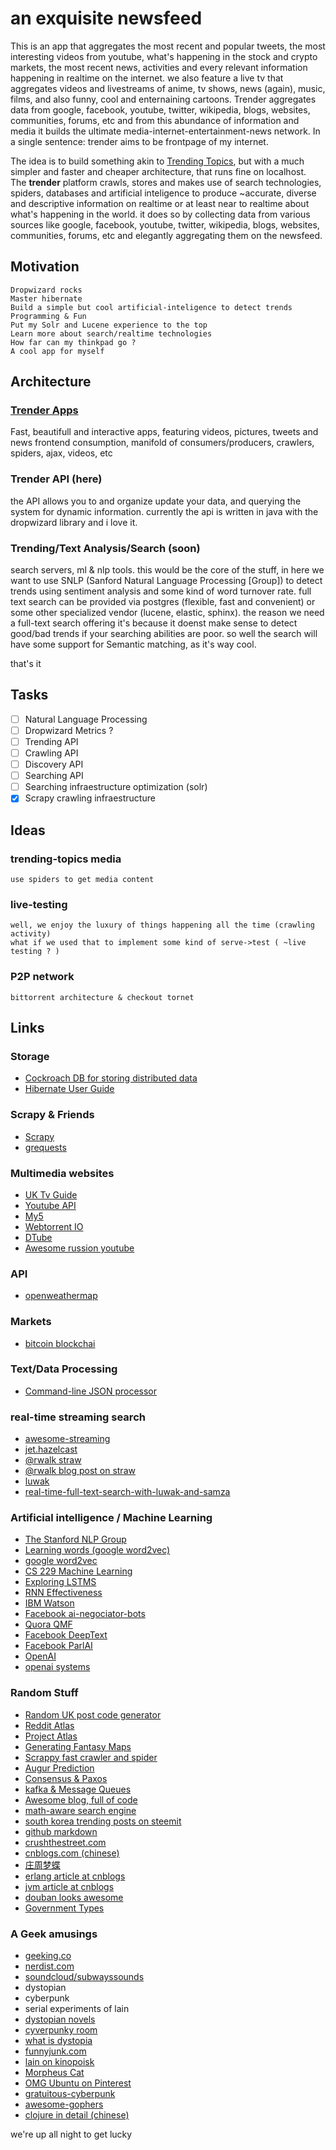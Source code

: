 # an exquisite newsfeed

This is an app that aggregates the most recent and popular tweets, the most interesting videos from youtube,
what's happening in the stock and crypto markets, the most recent news, activities and every relevant information happening in realtime on the internet. we also feature a live tv that aggregates videos and livestreams of anime, tv shows, news (again), music, films, and also funny, cool and enternaining cartoons. 
Trender aggregates data from google, facebook, youtube, twitter, wikipedia, blogs, websites, communities, forums, etc and from this abundance of information and media it builds the ultimate media-internet-entertainment-news network.
In a single sentence: trender aims to be frontpage of my internet.


The idea is to build something akin to [Trending Topics](https://github.com/datawrangling/trendingtopics), but with a much simpler and faster and cheaper architecture, that runs fine on localhost.<br/>
The **trender** platform crawls, stores and makes use of search technologies, spiders, databases and artificial inteligence to produce ~accurate, diverse and descriptive information on realtime or at least near to realtime about what's happening in the world. it does so by collecting data from various sources like google, facebook, youtube, twitter, wikipedia, blogs, websites, communities, forums, etc and elegantly aggregating them on the newsfeed.<br/>

## Motivation

    Dropwizard rocks
    Master hibernate
    Build a simple but cool artificial-inteligence to detect trends
    Programming & Fun
    Put my Solr and Lucene experience to the top
    Learn more about search/realtime technologies 
    How far can my thinkpad go ?
    A cool app for myself

## Architecture

### [Trender Apps](https://github.com/0xae/trender-apps)
Fast, beautifull and interactive apps, featuring videos, pictures, tweets and news
frontend consumption, manifold of consumers/producers,
crawlers, spiders, ajax, videos, etc

### Trender API (here)
the API allows you to and organize update your data,
and querying the system for dynamic information.
currently the api is written in java with the dropwizard library
and i love it.

### Trending/Text Analysis/Search (soon)
search servers, ml & nlp tools. this would be the core of the stuff,
in here we want to use SNLP (Sanford Natural Language Processing [Group]) to detect
trends using sentiment analysis and some kind of word turnover rate. full text search
can be provided via postgres (flexible, fast and convenient) or some other specialized
vendor (lucene, elastic, sphinx).
the reason we need a full-text search offering it's because it doenst make sense
to detect good/bad trends if your searching abilities are poor.
so well the search will have some support for Semantic matching, as it's way cool.

that's it

## Tasks

- [ ] Natural Language Processing
- [ ] Dropwizard Metrics ?
- [ ] Trending API
- [ ] Crawling API
- [ ] Discovery API
- [ ] Searching API
- [ ] Searching infraestructure optimization (solr)
- [X] Scrapy crawling infraestructure

## Ideas
    
### trending-topics media 
    use spiders to get media content
### live-testing
    well, we enjoy the luxury of things happening all the time (crawling activity)
    what if we used that to implement some kind of serve->test ( ~live testing ? )
### P2P network
    bittorrent architecture & checkout tornet
    
## Links
### Storage
* [Cockroach DB for storing distributed data](https://cockroachdb-getting-started.glitch.me/#/cluster/all/overview)
* [Hibernate User Guide](http://docs.jboss.org/hibernate/orm/5.2/userguide/html_single/Hibernate_User_Guide.html#architecture-overview)

### Scrapy & Friends
* [Scrapy](https://docs.scrapy.org/en/latest/topics)
* [grequests](https://pypi.python.org/pypi/grequests)

### Multimedia websites
* [UK Tv Guide](http://www.tvguide.co.uk/)
* [Youtube API](https://www.youtube.com/yt/dev/demos.html#/sentiment)
* [My5](https://www.my5.tv)
* [Webtorrent IO](https://webtorrent.io/intro)
* [DTube](https://steemit.com/video/@heimindanger/introducing-dtube-a-decentralized-video-platform-using-steem-and-ipfs)
* [Awesome russion youtube](https://plus.kinopoisk.ru/)

### API
* [openweathermap](https://openweathermap.org/city/3374333)

### Markets
* [bitcoin blockchai](https://blockchain.info)

### Text/Data Processing
* [Command-line JSON processor](https://github.com/stedolan/jq)

### real-time streaming search
* [awesome-streaming](https://github.com/manuzhang/awesome-streaming)
* [jet.hazelcast](https://jet.hazelcast.org/introduction/)
* [@rwalk straw](https://github.com/rwalk/straw)
* [@rwalk blog post on straw](http://blog.ryanwalker.us/2015/11/building-streaming-search-platform.html)
* [luwak](https://github.com/flaxsearch/luwak)
* [real-time-full-text-search-with-luwak-and-samza](https://www.confluent.io/blog/real-time-full-text-search-with-luwak-and-samza/)

### Artificial intelligence / Machine Learning
* [The Stanford NLP Group](https://nlp.stanford.edu/)
* [Learning words (google word2vec)](https://opensource.googleblog.com/2013/08/learning-meaning-behind-words.html)
* [google word2vec](https://code.google.com/archive/p/word2vec/)
* [CS 229 Machine Learning](http://cs229.stanford.edu/projects2013.html)
* [Exploring LSTMS](http://blog.echen.me/2017/05/30/exploring-lstms/?imm_mid=0f2ce7&cmp=em-data-na-na-newsltr_20170614)
* [RNN Effectiveness](http://karpathy.github.io/2015/05/21/rnn-effectiveness/)
* [IBM Watson](http://watson-developer-cloud.github.io/java-sdk/)
* [Facebook ai-negociator-bots](/https://code.facebook.com/posts/1686672014972296/deal-or-no-deal-training-ai-bots-to-negotiate/)
* [Quora QMF](https://github.com/quora/qmf)
* [Facebook DeepText](https://code.facebook.com/posts/181565595577955/introducing-deeptext-facebook-s-text-understanding-engine/)
* [Facebook ParlAI](https://code.facebook.com/posts/266433647155520/parlai-a-new-software-platform-for-dialog-research/)
* [OpenAI](https://openai.com/)
* [openai systems](https://openai.com/systems/)

### Random Stuff    
* [Random UK post code generator](https://www.doogal.co.uk/PostcodeGenerator.php)
* [Reddit Atlas](https://www.reddit.com/r/RedditAtlas/)
* [Project Atlas](https://draemm.li/various/place-atlas/)
* [Generating Fantasy Maps](http://mewo2.com/notes/terrain/)
* [Scrappy fast crawler and spider](https://scrapy.org/)
* [Augur Prediction](https://augur.net/)
* [Consensus & Paxos](https://hackernoon.com/how-your-data-is-stored-or-the-laws-of-the-imaginary-greeks-54c569c17a49)
* [kafka & Message Queues](https://hackernoon.com/a-super-quick-comparison-between-kafka-and-message-queues-e69742d855a8)
* [Awesome blog, full of code](https://www.approach0.xyz/tkblog/)
* [math-aware search engine](https://github.com/approach0/search-engine)
* [south korea trending posts on steemit](https://steemit.com/trending/kr)
* [github markdown](https://guides.github.com/features/mastering-markdown/)
* [crushthestreet.com](https://crushthestreet.com)
* [cnblogs.com (chinese)](https://www.cnblogs.com/)
* [庄周梦蝶](http://fnil.net/)
* [erlang article at cnblogs](http://www.cnblogs.com/me-sa/archive/2011/11/13/erlang0014.html)
* [jvm article at cnblogs](http://www.cnblogs.com/-new/p/7244460.html)
* [douban looks awesome](https://www.douban.com/people/killme2008/)
* [Government Types](https://www.pinterest.com/pin/521432463090231883/)

### A Geek amusings
* [geeking.co](http://geeking.co/)
* [nerdist.com](http://nerdist.com/)
* [soundcloud/subwayssounds](https://soundcloud.com/subwayssounds)
* dystopian
* cyberpunk
* serial experiments of lain
* [dystopian novels](https://www.pinterest.com/pin/484559241149258473/)
* [cyverpunky room](http://i.imgur.com/5wHPuYU.jpg)
* [what is dystopia](https://www.pinterest.com/pin/AeekDsqi3kYucqTgTriJlm1dPD8rD68UnrZB83Tf3wZnZ-jPidNNh3A/)
* [funnyjunk.com](https://funnyjunk.com/)
* [lain on kinopoisk](https://plus.kinopoisk.ru/film/321835/)
* [Morpheus Cat](https://funnyjunk.com/funny_pictures/3499636/Morpheus+cat/)
* [OMG Ubuntu on Pinterest](https://www.pinterest.com/pin/527836018817053853/)
* [gratuitous-cyberpunk](http://gratuitous-cyberpunk-sex.tumblr.com/)
* [awesome-gophers](https://github.com/ashleymcnamara/gophers)
* [clojure in detail (chinese)](http://blog.fnil.net/blog/9a8d68348d52bc45c6a1273a272d9f52/)

we're up all night to get lucky 
